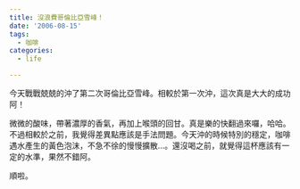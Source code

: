 ```yaml
---
title: 沒浪費哥倫比亞雪峰！
date: '2006-08-15'
tags:
  - 咖啡
categories:
  - life

---
```

今天戰戰兢兢的沖了第二次哥倫比亞雪峰。相較於第一次沖，這次真是大大的成功阿！  
  
微微的酸味，帶著濃厚的香氣，再加上喉頭的回甘。真是樂的快翻過來囉，哈哈。不過相較於之前，我覺得差異點應該是手法問題。今天沖的時候特別的穩定，咖啡遇水產生的黃色泡沫，不急不徐的慢慢擴散…。還沒喝之前，就覺得這杯應該有一定的水準，果然不錯阿。  
  
順啦。